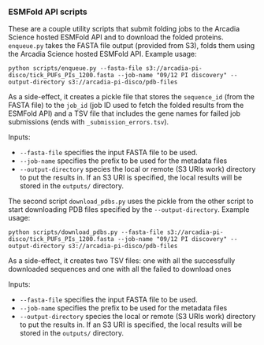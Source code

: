 ### ESMFold API scripts

These are a couple utility scripts that submit folding jobs to the Arcadia Science hosted ESMFold API and to download the folded proteins. `enqueue.py` takes the FASTA file output (provided from S3), folds them using the Arcadia Science hosted ESMFold API. Example usage:

```
python scripts/enqueue.py --fasta-file s3://arcadia-pi-disco/tick_PUFs_PIs_1200.fasta --job-name "09/12 PI discovery" --output-directory s3://arcadia-pi-disco/pdb-files
```

As a side-effect, it creates a pickle file that stores the `sequence_id` (from the FASTA file) to the `job_id` (job ID used to fetch the folded results from the ESMFold API) and a TSV file that includes the gene names for failed job submissions (ends with `_submission_errors.tsv`).

Inputs:

- `--fasta-file` specifies the input FASTA file to be used.
- `--job-name` specifies the prefix to be used for the metadata files
- `--output-directory` species the local or remote (S3 URIs work) directory to put the results in. If an S3 URI is specified, the local results will be stored in the `outputs/` directory.

The second script `download_pdbs.py` uses the pickle from the other script to start downloading PDB files specified by the `--output-directory`. Example usage:

```
python scripts/download_pdbs.py --fasta-file s3://arcadia-pi-disco/tick_PUFs_PIs_1200.fasta --job-name "09/12 PI discovery" --output-directory s3://arcadia-pi-disco/pdb-files
```

As a side-effect, it creates two TSV files: one with all the successfully downloaded sequences and one with all the failed to download ones

Inputs:

- `--fasta-file` specifies the input FASTA file to be used.
- `--job-name` specifies the prefix to be used for the metadata files
- `--output-directory` species the local or remote (S3 URIs work) directory to put the results in. If an S3 URI is specified, the local results will be stored in the `outputs/` directory.
